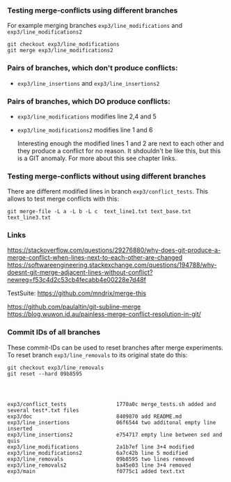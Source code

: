 
### Testing merge-conflicts using different branches

For example merging branches `exp3/line_modifications` and `exp3/line_modifications2`

    git checkout exp3/line_modifications
    git merge exp3/line_modifications2


### Pairs of branches, which don't produce conflicts:
* `exp3/line_insertions` and `exp3/line_insertions2`

### Pairs of branches, which DO produce conflicts:
* `exp3/line_modifications`   modifies line 2,4 and 5
* `exp3/line_modifications2`  modifies line 1 and 6

   Interesting enough the modified lines 1 and 2 are next to each other and they produce a conflict for no reason.
   It shdouldn't be like this, but this is a GIT anomaly. For more about this see chapter links.

### Testing merge-conflicts without using different branches

There are different modified lines in branch `exp3/conflict_tests`. 
This allows to test merge conflicts with this:

    git merge-file -L a -L b -L c  text_line1.txt text_base.txt  text_line3.txt

### Links

https://stackoverflow.com/questions/29276880/why-does-git-produce-a-merge-conflict-when-lines-next-to-each-other-are-changed
https://softwareengineering.stackexchange.com/questions/194788/why-doesnt-git-merge-adjacent-lines-without-conflict?newreg=f53c4d2c53cb4fecabb4e00228e7d48f

TestSuite: https://github.com/mndrix/merge-this

https://github.com/paulaltin/git-subline-merge <br/>
https://blog.wuwon.id.au/painless-merge-conflict-resolution-in-git/

### Commit IDs of all branches

These commit-IDs can be used to reset branches after merge experiments.
To reset branch `exp3/line_removals` to its original state do this:

    git checkout exp3/line_removals
    git reset --hard 09b8595




    exp3/conflict_tests                1770a0c merge_tests.sh added and several test*.txt files
    exp3/doc                           8409870 add README.md
    exp3/line_insertions               06f6544 two additonal empty line inserted
    exp3/line_insertions2              e754717 empty line between sed and quis
    exp3/line_modifications            2a1b7ef line 3+4 modified
    exp3/line_modifications2           6a7c42b line 5 modified
    exp3/line_removals                 09b8595 two lines removed
    exp3/line_removals2                ba45e03 line 3+4 removed
    exp3/main                          f0775c1 added text.txt

